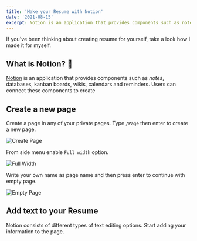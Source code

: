 ```yaml
---
title: 'Make your Resume with Notion'
date: '2021-08-15'
excerpt: Notion is an application that provides components such as notes, databases, kanban boards, wikis, calendars and reminders.
---
```


If you've been thinking about creating resume for yourself, take a look how I made it for myself.

## What is Notion? 🤔

[Notion](https://notion.so/) is an application that provides components such as <i>notes</i>, databases, kanban boards, wikis, calendars and reminders. Users can connect these components to create 

## Create a new page

Create a page in any of your private pages. Type `/Page` then enter to create a new page.

![Create Page](/make-your-resume-with-notion/createPage.png)

From side menu enable `Full width` option.

![Full Width](/make-your-resume-with-notion/fullWidth.png)

Write your own name as page name and then press enter to continue with empty page.

![Empty Page](/make-your-resume-with-notion/emptyPage.png)

## Add text to your Resume

Notion consists of different types of text editing options. Start adding your information to the page.

